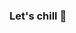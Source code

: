 ### Let's chill 🙌

<!--
**caffeaulait/caffeaulait** is a ✨ _special_ ✨ repository because its `README.md` (this file) appears on your GitHub profile.

Here are some ideas to get you started:

- 🔭 I’m currently working on ...
- 🌱 I’m currently learning ...
- 👯 I’m looking to collaborate on ...
- 🤔 I’m looking for help with ...
- 💬 Ask me about ...
- 📫 How to reach me: ...
- 😄 Pronouns: ...
- ⚡ Fun fact: ...
-->



<!-- ![caffeaulait's GitHub stats](https://github-readme-stats.vercel.app/api?username=caffeaulait&count_private=true&show_icons=true) -->

<!-- ![Top Langs](https://github-readme-stats.vercel.app/api/top-langs/?username=caffeaulait&layout=compact&langs_count=10&hide=asl) -->

